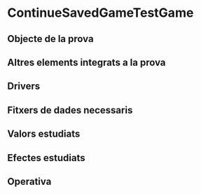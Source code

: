 # ContinueSavedGameTestGame

## Objecte de la prova

## Altres elements integrats a la prova

## Drivers

## Fitxers de dades necessaris

## Valors estudiats

## Efectes estudiats

## Operativa
